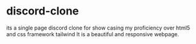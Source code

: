 # discord-clone

its a single page discord clone for show casing my proficiency over html5 and css framework tailwind 
It is a beautiful and responsive webpage.
